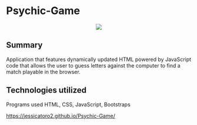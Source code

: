 # Psychic-Game

<div align="center">
	<img src="assets/images/Screen Shot 2017-12-15 at 12.31.25 PM.png"><br>
</div>

## Summary
Application that features dynamically updated HTML powered by JavaScript code that allows the user to guess letters against the computer to find a match playable in the browser.


## Technologies utilized
Programs used HTML, CSS, JavaScript, Bootstraps

https://jessicatoro2.github.io/Psychic-Game/

